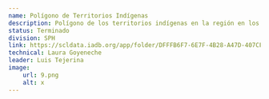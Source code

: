 ```yaml
---
name: Polígono de Territorios Indígenas
description: Polígono de los territorios indígenas en la región en los 26 países de la región recolectados por la Unidad de Salvaguardias Ambientales y Social (ESG) del Banco a Octubre del 2022. ESG ha recolectado datos de fuentes oficiales y no oficiales desarrollada por organizaciones gubernamentales y no gubernamentales, por lo que los datos geoespaciales son heterogéneos para cada país y entre los países. Esta capa agrupa el trabajo de ESG de forma que se puedan identificar las áreas subnacionales que tienen territorios indígenas.
status: Terminado
division: SPH
link: https://scldata.iadb.org/app/folder/DFFFB6F7-6E7F-4B28-A47D-407CF2135D49
technical: Laura Goyeneche
leader: Luis Tejerina
image: 
    url: 9.png
    alt: x
---
```

    
